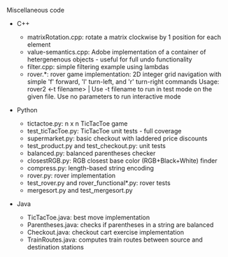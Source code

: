 Miscellaneous code

* C++
  - matrixRotation.cpp: rotate a matrix clockwise by 1 position for each element
  - value-semantics.cpp: Adobe implementation of a container of hetergenenous objects - useful for full undo functionality
  - filter.cpp: simple filtering example using lambdas
  - rover.*: rover game implementation: 2D integer grid navigation with simple 'f' forward, 'l' turn-left, and 'r' turn-right commands
    Usage: rover2 <-t filename> | Use -t filename to run in test mode on the given file. Use no parameters to run interactive mode

* Python
  - tictactoe.py: n x n TicTacToe game
  - test_ticTacToe.py: TicTacToe unit tests - full coverage
  - supermarket.py: basic checkout with laddered price discounts
  - test_product.py and test_checkout.py: unit tests
  - balanced.py: balanced parentheses checker
  - closestRGB.py: RGB closest base color (RGB+Black+White) finder  
  - compress.py: length-based string encoding
  - rover.py: rover implementation
  - test_rover.py and rover_functional*.py: rover tests
  - mergesort.py and test_mergesort.py

* Java
  - TicTacToe.java: best move implementation
  - Parentheses.java: checks if parentheses in a string are balanced
  - Checkout.java: checkout cart exercise implementation
  - TrainRoutes.java: computes train routes between source and destination stations

